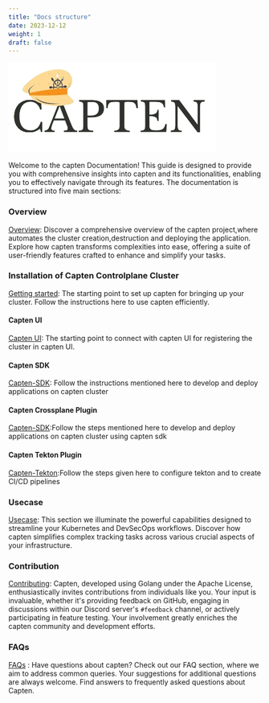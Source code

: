 ```yaml
---
title: "Docs structure"
date: 2023-12-12
weight: 1
draft: false
---
```



![capten](./logo.png)


Welcome to the capten Documentation! This guide is designed to provide you with comprehensive insights into capten and its functionalities, enabling you to effectively navigate through its features. The documentation is structured into five main sections:

### Overview

[Overview](../2-overview/_index.en.md): Discover a comprehensive overview of the capten project,where automates the cluster creation,destruction and deploying the application. Explore how capten transforms complexities into ease, offering a suite of user-friendly features crafted to enhance and simplify your tasks.

###  Installation of Capten Controlplane Cluster

[Getting started](../3-setup/installation/_index.en.md): The starting point to set up capten for bringing up your cluster. Follow the instructions here to use capten efficiently.

#### Capten UI
[Capten UI](../3-setup/capten-ui/_index.en.md): The starting point to connect with capten UI for registering the cluster in capten UI.


#### Capten SDK

[Capten-SDK](../3-setup/capten-sdk/_index.en.md): Follow the instructions mentioned here to develop and deploy applications on capten cluster

#### Capten Crossplane Plugin

[Capten-SDK](../3-setup/capten-sdk/_index.en.md):Follow the steps mentioned here  to develop and deploy applications on capten cluster using capten sdk

#### Capten Tekton Plugin

[Capten-Tekton](../3-setup/capten-tekton/_index.en.md):Follow the steps given here to configure tekton and to create CI/CD pipelines

### Usecase

[Usecase](../5-usecase/_index.en.md): This section we illuminate the powerful capabilities designed to streamline your Kubernetes and DevSecOps workflows. Discover how capten simplifies complex tracking tasks across various crucial aspects of your infrastructure.

### Contribution

[Contributing](../6-contribution/_index.en.md): Capten, developed using Golang under the Apache License, enthusiastically invites contributions from individuals like you. Your input is invaluable, whether it's providing feedback on GitHub, engaging in discussions within our Discord server's `#feedback` channel, or actively participating in feature testing. Your involvement greatly enriches the capten community and development efforts.

### FAQs

[FAQs](../7-faq/_index.en.md) : Have questions about capten? Check out our FAQ section, where we aim to address common queries. Your suggestions for additional questions are always welcome. Find answers to frequently asked questions about Capten.

